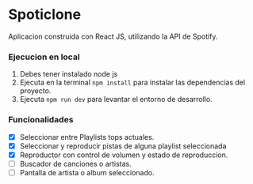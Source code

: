 # Spoticlone

Aplicacion construida con React JS, utilizando la API de Spotify. 

### Ejecucion en local

1. Debes tener instalado node js
2. Ejecuta en la terminal `npm install` para instalar las dependencias del proyecto.
3. Ejecuta `npm run dev` para levantar el entorno de desarrollo.

### Funcionalidades

- [x] Seleccionar entre Playlists tops actuales.
- [x] Seleccionar y reproducir pistas de alguna playlist seleccionada
- [x] Reproductor con control de volumen y estado de reproduccion.
- [ ] Buscador de canciones o artistas.
- [ ] Pantalla de artista o album seleccionado.
